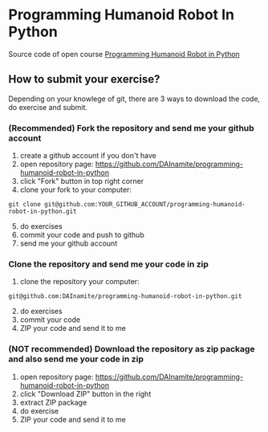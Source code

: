 Programming Humanoid Robot In Python
====================================

Source code of open course [Programming Humanoid Robot in Python](http://www.dainamite.de/lehre/programming-humanoid-robot-in-python/)


## How to submit your exercise?
Depending on your knowlege of git, there are 3 ways to download the code, do exercise and submit.

### (Recommended) Fork the repository and send me your github account
1. create a github account if you don't have
2. open repository page: https://github.com/DAInamite/programming-humanoid-robot-in-python
3. click "Fork" button in top right corner
4. clone your fork to your computer:
  ```
  git clone git@github.com:YOUR_GITHUB_ACCOUNT/programming-humanoid-robot-in-python.git
  ```
5. do exercises
6. commit your code and push to github
7. send me your github account

### Clone the repository and send me your code in zip
1. clone the repository your computer:
  ```
  git@github.com:DAInamite/programming-humanoid-robot-in-python.git
  ```
2. do exercises
3. commit your code
4. ZIP your code and send it to me

### (NOT recommended) Download the repository as zip package and also send me your code in zip
1. open repository page: https://github.com/DAInamite/programming-humanoid-robot-in-python
2. click "Download ZIP" button in the right
3. extract ZIP package
4. do exercise
5. ZIP your code and send it to me
